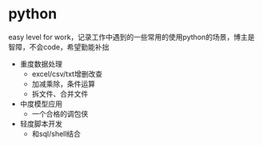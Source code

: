 # python
easy level for work，记录工作中遇到的一些常用的使用python的场景，博主是智障，不会code，希望勤能补拙

* 重度数据处理
    * excel/csv/txt增删改查
    * 加减乘除，条件运算
    * 拆文件、合并文件
* 中度模型应用 
    * 一个合格的调包侠
* 轻度脚本开发 
    * 和sql/shell结合
